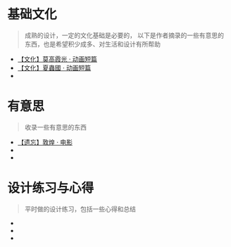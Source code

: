  # 基础文化
> 成熟的设计，一定的文化基础是必要的，
以下是作者摘录的一些有意思的东西，也是希望积少成多、对生活和设计有所帮助
-  [【文化】莫高霞光 · 动画短篇](http://mp.weixin.qq.com/s/UfksKAi1Ye9rmfSlPfb1Pw)
- [【文化】夏蟲國 · 动画短篇](http://mp.weixin.qq.com/s/NgfF2c5qPnCOLEbYHGshsA)
- 




 # 有意思
 > 收录一些有意思的东西
-  [【遗忘】敦煌 · 电影](https://mp.weixin.qq.com/s/FDH28zcjok9BramJ7gTtvg)
- 
- 



 # 设计练习与心得
 > 平时做的设计练习，包括一些心得和总结
-  
- 
- 
